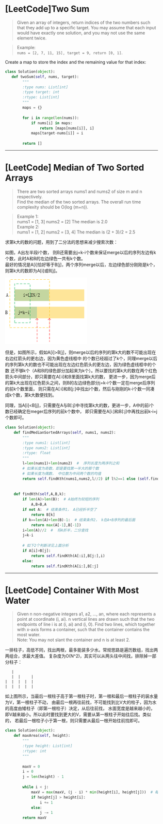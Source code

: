 # [LeetCode]Two Sum
> Given an array of integers, return indices of the two numbers such that they add up to a specific target.
You may assume that each input would have exactly one solution, and you may not use the same element twice.  

> Example:   
`nums = [2, 7, 11, 15], target = 9, return [0, 1]`.

Create a map to store the index and the remaining value for that index:
```python
class Solution(object):
   def twoSum(self, nums, target):
        """
        :type nums: List[int]
        :type target: int
        :rtype: List[int]
        """
        maps = {}

        for i in range(len(nums)):
            if nums[i] in maps:
                return [maps[nums[i]], i]
            maps[target-nums[i]] = i

        return []
```
---
# [LeetCode] Median of Two Sorted Arrays
> There are two sorted arrays nums1 and nums2 of size m and n respectively.  
Find the median of the two sorted arrays. The overall run time complexity should be O(log (m+n)).

> Example 1:  
nums1 = [1, 3]
nums2 = [2]
The median is 2.0  
Example 2:  
nums1 = [1, 2]
nums2 = [3, 4]
The median is (2 + 3)/2 = 2.5

求第k大的数的问题，用到了二分法的思想来减少搜索次数：  

如图，A出左半段i个数， 则B还需要出j=k-i个数来保证merge以后的序列左边有k个数，此时A和B的左边绿色一共有k个数。  
最好的情况是A[i]恰好等于B[j]，两个序列merge以后，左边绿色部分刚刚是k个，则第k大的数即为A[i]或B[j]。

![i1.png](https://raw.githubusercontent.com/ytnmgg/notebooks/master/algorithms/image/i1.PNG)

但是，如图所示，假如A[i]>B[j]，则merge以后的序列的第k大的数不可能出现在右边红箭头的更右边，因为黄色虚线框中
的个数已经超过了k个，同理merge以后的序列第k大的数也不可能出现在左边红色箭头的更左边，因为绿色虚线框中的个数
还不够k个（A和B的绿色部分加起来为k个）。所以要找的第k大的数在两个红色箭头中间部分，即只需要在A[:i]和B里面找第k大的数，
更进一步，因为merge后的第k大出现在红色箭头之间，则B的左边绿色部分j=k-i个数一定在merge后序列的前k个数里面，
则只需在A[:i]和B[j:]中找出i个数，然后与刚刚的k-i个数一同凑成k个数，第k大数便找到。

同理，当A[i]<B[j]，只需要在A与B[:j]中寻找第k大的数，更进一步，A中的前i个数已经确定在meger后序列的前k个数中，
即只需要在A[i:]和B[:j]中再找出前k-i=j个数即可。
```python
class Solution(object):
    def findMedianSortedArrays(self, nums1, nums2):
        """
        :type nums1: List[int]
        :type nums2: List[int]
        :rtype: float
        """
        l=len(nums1)+len(nums2)  #  序列长度为两序列之和
        # 如果长度为奇数，即是要找第一半大的那个数
        # 如果长度为偶数， 中位数为中间两个数的均值
        return self.findKth(nums1,nums2,l//2) if l%2==1 else (self.findKth(nums1,nums2,l//2-1)+self.findKth(nums1,nums2,l//2))/2.0
            
            
    def findKth(self,A,B,k):
        if len(A)>len(B):  # A始终为较短的序列
            A,B=B,A
        if not A:  # 结束条件1， A已经折半空了
            return B[k]
        if k==len(A)+len(B)-1:  # 结束条件2， k在A+B序列的最后面
            return max(A[-1],B[-1])
        i=len(A)//2  #  将A折半，二分查找
        j=k-i
        
        # 如下2个判断详见上面分析
        if A[i]>B[j]:
            return self.findKth(A[:i],B[j:],i)
        else:
            return self.findKth(A[i:],B[:j]
```
---
# [LeetCode] Container With Most Water
> Given n non-negative integers a1, a2, ..., an, where each represents a point at coordinate (i, ai). n vertical lines 
are drawn such that the two endpoints of line i is at (i, ai) and (i, 0). Find two lines, which together with x-axis 
forms a container, such that the container contains the most water.  
Note: You may not slant the container and n is at least 2. 

一排柱子，高低不同，找出两根，最多能装多少水。常规思路是遍历数组，找出两两组合，求最大差值。
复杂度为O(N^2)，其实可以从两头往中间找，排除掉一部分柱子：  
```
   |  
   |  |     |  
|  |  |  |  |  
|  |  |  |  |  
```
如上图所示，当最后一根柱子高于第一根柱子时，第一根和最后一根柱子的装水量为V，第一根柱子不动，
由最后一根再往前找，不可能找到比V大的柱子，因为水的高度由矮柱子（即第一根柱子）决定，从后往前找，
水面宽度是越来越小的，即V越来越小。所以此时要找到更大的V，需要从第一根柱子开始往后找。类似的，
若最后一根柱子小于第一根，则只需要从最后一根开始往前找即可。


```python
class Solution(object):
    def maxArea(self, height):
        """
        :type height: List[int]
        :rtype: int
        """
        
        maxV = 0
        i = 0
        j = len(height) - 1
    
        while i < j:
            maxV = max(maxV, (j - i) * min(height[i], height[j]))  # 每次移动，都保存最大水量
            if height[j] > height[i]:
                i += 1
            else:
                j -= 1
        return maxV
```
